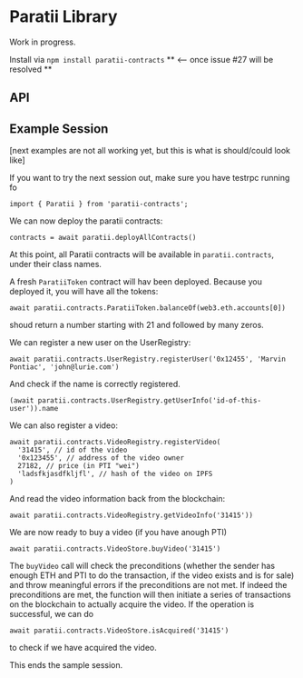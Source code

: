 
# Paratii Library

Work in progress.  

Install via `npm install paratii-contracts` ** <-- once issue #27 will be resolved **

## API


## Example Session

[next examples are not all working yet, but this is what is should/could look like]

If you want to try the next session out, make sure you have testrpc running fo

    import { Paratii } from 'paratii-contracts';

We can now deploy the paratii contracts:

    contracts = await paratii.deployAllContracts()


At this point, all Paratii contracts will be available in `paratii.contracts`, under their class names.

 A fresh  `ParatiiToken` contract will hav been deployed. Because you deployed it, you will have all the tokens:

    await paratii.contracts.ParatiiToken.balanceOf(web3.eth.accounts[0])

shoud return a number starting with 21 and followed by many zeros.

We can register a new user on the UserRegistry:

    await paratii.contracts.UserRegistry.registerUser('0x12455', 'Marvin Pontiac', 'john@lurie.com')

And check if the name is correctly registered.

    (await paratii.contracts.UserRegistry.getUserInfo('id-of-this-user')).name

We can also register a video:

    await paratii.contracts.VideoRegistry.registerVideo(
      '31415', // id of the video
      '0x123455', // address of the video owner
      27182, // price (in PTI "wei")
      'ladsfkjasdfkljfl', // hash of the video on IPFS
    )

And read the video information back from the blockchain:

    await paratii.contracts.VideoRegistry.getVideoInfo('31415'))


We are now ready to buy a video (if you have anough PTI)

    await paratii.contracts.VideoStore.buyVideo('31415')

The `buyVideo` call will check the preconditions (whether the sender has enough ETH and PTI to do the transaction, if the video exists and is for sale) and throw meaningful errors if the preconditions are not met. If indeed the preconditions are met, the function will then initiate a series of transactions on the blockchain to actually acquire the video. If the operation is successful, we can do

    await paratii.contracts.VideoStore.isAcquired('31415')

to check if we have acquired the video.


This ends the sample session.
